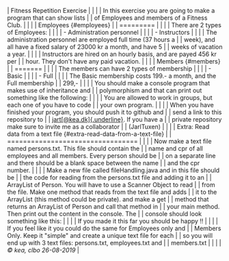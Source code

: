 
| Fitness Repetition Exercise                                           |
|                                                                       |
| In this exercise you are going to make a program that can show lists  |
| of Employees and members of a Fitness Club.                           |
|                                                                       |
| Employees {#employees}                                                |
| =========                                                             |
|                                                                       |
| There are 2 types of Employees:                                       |
|                                                                       |
| -   Administration personnel                                          |
|                                                                       |
| -   Instructors                                                       |
|                                                                       |
| The administration personnel are employed full time (37 hours a       |
| week), and all have a fixed salary of 23000 kr a month, and have 5    |
| weeks of vacation a year.                                             |
|                                                                       |
| Instructors are hired on an hourly basis, and are payed 456 kr per    |
| hour. They don\'t have any paid vacation.                             |
|                                                                       |
| Members {#members}                                                    |
| =======                                                               |
|                                                                       |
| The members can have 2 types of membership                            |
|                                                                       |
| -   Basic                                                             |
|                                                                       |
| -   Full                                                              |
|                                                                       |
| The Basic membership costs 199.- a month, and the Full membership     |
| 299,-                                                                 |
|                                                                       |
| You should make a console program that makes use of inheritance and   |
| polymorphism and that can print out something like the following:     |
|                                                                       |
| You are allowed to work in groups, but each one of you have to code   |
| your own program.                                                     |
|                                                                       |
| When you have finished your program, you should push it to github and |
| send a link to this repository to                                     |
| [jart[\@kea.dk]{.underline}](mailto:jart@kea.dk). If you have a       |
| private repository make sure to invite me as a collaborator           |
| (JarlTuxen)                                                           |
|                                                                       |
| Extra: Read data from a text file {#extra-read-data-from-a-text-file} |
| =================================                                     |
|                                                                       |
| Now make a text file named persons.txt. This file should contain the  |
| name and cpr of all employees and all members. Every person should be |
| on a separate line and there should be a blank space between the name |
| and the cpr number.                                                   |
|                                                                       |
| Make a new file called fileHandling.java and in this file should be   |
| the code for reading from the persons.txt file and adding it to an    |
| ArrayList of Person. You will have to use a Scanner Object to read    |
| from the file. Make one method that reads from the text file and adds |
| it to the ArrayList (this method could be private). and make a get    |
| method that returns an ArrayList of Person and call that method in    |
| your main method. Then print out the content in the console. The      |
| console should look something like this:                              |
|                                                                       |
| If you made it this far you should be happy !!                        |
|                                                                       |
| If you feel like it you could do the same for Employees only and      |
| Members Only. Keep it "simple" and create a unique text file for each |
| so you will end up with 3 text files: persons.txt, employees.txt and  |
| members.txt                                                           |
|                                                                       |
| *© kea, clbo 26-08-2019*                                              |
